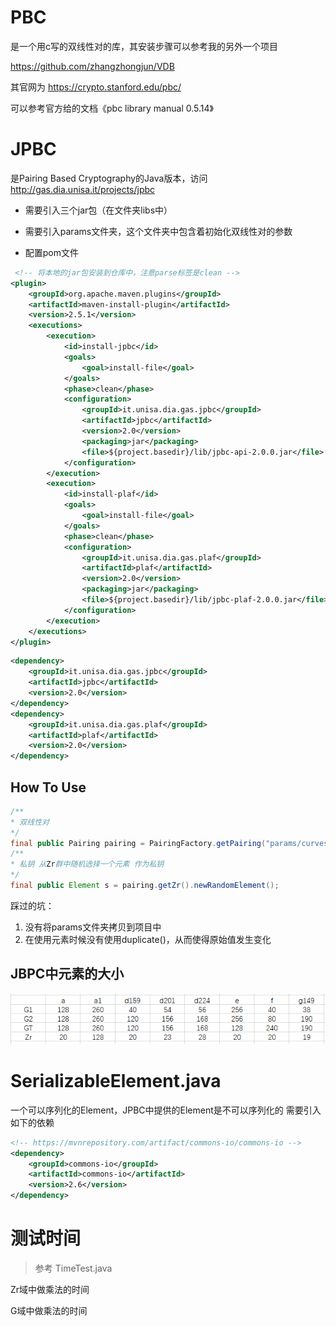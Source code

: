 # PBC

是一个用c写的双线性对的库，其安装步骤可以参考我的另外一个项目

https://github.com/zhangzhongjun/VDB

其官网为 https://crypto.stanford.edu/pbc/

可以参考官方给的文档《pbc library manual 0.5.14》

# JPBC 

是Pairing Based Cryptography的Java版本，访问 http://gas.dia.unisa.it/projects/jpbc

* 需要引入三个jar包（在文件夹libs中）

* 需要引入params文件夹，这个文件夹中包含着初始化双线性对的参数

* 配置pom文件


```xml
 <!-- 将本地的jar包安装到仓库中，注意parse标签是clean -->
<plugin>
	<groupId>org.apache.maven.plugins</groupId>
	<artifactId>maven-install-plugin</artifactId>
	<version>2.5.1</version>
	<executions>
		<execution>
			<id>install-jpbc</id>
			<goals>
				<goal>install-file</goal>
			</goals>
			<phase>clean</phase>
			<configuration>
				<groupId>it.unisa.dia.gas.jpbc</groupId>
				<artifactId>jpbc</artifactId>
				<version>2.0</version>
				<packaging>jar</packaging>
				<file>${project.basedir}/lib/jpbc-api-2.0.0.jar</file>
			</configuration>
		</execution>
		<execution>
			<id>install-plaf</id>
			<goals>
				<goal>install-file</goal>
			</goals>
			<phase>clean</phase>
			<configuration>
				<groupId>it.unisa.dia.gas.plaf</groupId>
				<artifactId>plaf</artifactId>
				<version>2.0</version>
				<packaging>jar</packaging>
				<file>${project.basedir}/lib/jpbc-plaf-2.0.0.jar</file>
			</configuration>
		</execution>
	</executions>
</plugin>
```
```xml
<dependency>
	<groupId>it.unisa.dia.gas.jpbc</groupId>
	<artifactId>jpbc</artifactId>
	<version>2.0</version>
</dependency>
<dependency>
	<groupId>it.unisa.dia.gas.plaf</groupId>
	<artifactId>plaf</artifactId>
	<version>2.0</version>
</dependency>
```

## How To Use

```java
/**
* 双线性对
*/
final public Pairing pairing = PairingFactory.getPairing("params/curves/a.properties");
/**
* 私钥 从Zr群中随机选择一个元素 作为私钥
*/
final public Element s = pairing.getZr().newRandomElement();
```

踩过的坑：
1. 没有将params文件夹拷贝到项目中
2. 在使用元素时候没有使用duplicate()，从而使得原始值发生变化

##  JBPC中元素的大小

![双线性对中元素的大小](imgs/双线性对中元素的大小.PNG)

# SerializableElement.java

一个可以序列化的Element，JPBC中提供的Element是不可以序列化的
需要引入如下的依赖
```xml
<!-- https://mvnrepository.com/artifact/commons-io/commons-io -->
<dependency>
	<groupId>commons-io</groupId>
	<artifactId>commons-io</artifactId>
	<version>2.6</version>
</dependency>
```

# 测试时间

> 参考 TimeTest.java

Zr域中做乘法的时间

G域中做乘法的时间
